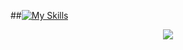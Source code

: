 ##[![My Skills](https://skillicons.dev/icons?i=js,html,css,wasmjava,kotlin,nodejs,figma,aws,gcp,azure,react,vue,flutter&theme=light&perline=3)](https://skillicons.dev)
<p align="center">
  <a href="https://skillicons.dev">
    <img src="https://skillicons.dev/icons?i=git,kubernetes,docker,c,vim,js,html,css,wasmjava,kotlin,nodejs,figma,aws,gcp,azure,react,vue,flutter" />
  </a>
</p>
